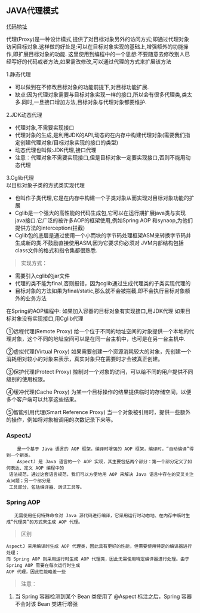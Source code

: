 ## JAVA代理模式

[代码地址](https://gitee.com/maanshan/demos/tree/JAVA代理模式)

代理(Proxy)是一种设计模式,提供了对目标对象另外的访问方式;即通过代理对象访问目标对象.这样做的好处是:可以在目标对象实现的基础上,增强额外的功能操作,即扩展目标对象的功能.
这里使用到编程中的一个思想:不要随意去修改别人已经写好的代码或者方法,如果需改修改,可以通过代理的方式来扩展该方法

1.静态代理

* 可以做到在不修改目标对象的功能前提下,对目标功能扩展.
* 缺点:因为代理对象需要与目标对象实现一样的接口,所以会有很多代理类,类太多.同时,一旦接口增加方法,目标对象与代理对象都要维护.

2.JDK动态代理

* 代理对象,不需要实现接口
* 代理对象的生成,是利用JDK的API,动态的在内存中构建代理对象(需要我们指定创建代理对象/目标对象实现的接口的类型)
* 动态代理也叫做:JDK代理,接口代理
* 注意：代理对象不需要实现接口,但是目标对象一定要实现接口,否则不能用动态代理

3.Cglib代理  
以目标对象子类的方式类实现代理
* 也叫作子类代理,它是在内存中构建一个子类对象从而实现对目标对象功能的扩展
* Cglib是一个强大的高性能的代码生成包,它可以在运行期扩展java类与实现java接口.它广泛的被许多AOP的框架使用,例如Spring AOP
  和synaop,为他们提供方法的interception(拦截)
* Cglib包的底层是通过使用一个小而块的字节码处理框架ASM来转换字节码并生成新的类.不鼓励直接使用ASM,因为它要求你必须对
  JVM内部结构包括class文件的格式和指令集都很熟悉.
 
 > 实现方式：
 * 需要引入cglib的jar文件
 * 代理的类不能为final,否则报错，因为cglib通过生成代理类的子类实现代理的
 * 目标对象的方法如果为final/static,那么就不会被拦截,即不会执行目标对象额外的业务方法
 
 在Spring的AOP编程中:
 如果加入容器的目标对象有实现接口,用JDK代理
 如果目标对象没有实现接口,用Cglib代理
 
 ①远程代理(Remote Proxy) 给一个位于不同的地址空间的对象提供一个本地的代理对象，这个不同的地址空间可以是在同一台主机中，也可是在另一台主机中.
 
 ②虚拟代理(Virtual Proxy) 如果需要创建一个资源消耗较大的对象，先创建一个消耗相对较小的对象来表示，真实对象只在需要时才会被真正创建。
 
 ③保护代理(Protect Proxy) 控制对一个对象的访问，可以给不同的用户提供不同级别的使用权限。
 
 ④缓冲代理(Cache Proxy) 为某一个目标操作的结果提供临时的存储空间，以便多个客户端可以共享这些结果。
 
 ⑤智能引用代理(Smart Reference Proxy) 当一个对象被引用时，提供一些额外的操作，例如将对象被调用的次数记录下来等。
 
 ### AspectJ 
```text
    是一个基于 Java 语言的 AOP 框架。编译时增强的 AOP 框架，编译时，“自动编译”得到一个新类。
    AspectJ 是 Java 语言的一个 AOP 实现，其主要包括两个部分：第一个部分定义了如何表达、定义 AOP 编程中的
 语法规范，通过这套语言规范，我们可以方便地用 AOP 来解决 Java 语言中存在的交叉关注点问题；另一个部分是
 工具部分，包括编译器、调试工具等。
```
 
 ### Spring AOP
 
 ```text
    无需使用任何特殊命令对 Java 源代码进行编译，它采用运行时动态地、在内存中临时生成“代理类”的方式来生成 AOP 代理。
```

> 区别
    
    AspectJ 采用编译时生成 AOP 代理类，因此具有更好的性能，但需要使用特定的编译器进行处理；
    而 Spring AOP 则采用运行时生成 AOP 代理类，因此无需使用特定编译器进行处理。由于 Spring AOP 需要在每次运行时生成 
    AOP 代理，因此性能略差一些
 
 > 注意：
 
 1. 当 Spring 容器检测到某个 Bean 类使用了 @Aspect 标注之后，Spring 容器不会对该 Bean 类进行增强
 